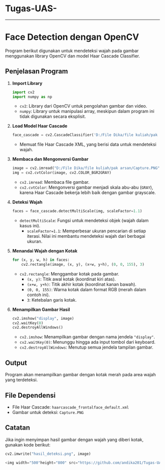 # Tugas-UAS-
---

# Face Detection dengan OpenCV

Program berikut digunakan untuk mendeteksi wajah pada gambar menggunakan library OpenCV dan model Haar Cascade Classifier.

## Penjelasan Program

1. **Import Library**
    ```python
    import cv2
    import numpy as np
    ```
    - `cv2`: Library dari OpenCV untuk pengolahan gambar dan video.
    - `numpy`: Library untuk manipulasi array, meskipun dalam program ini tidak digunakan secara eksplisit.

2. **Load Model Haar Cascade**
    ```python
    face_cascade = cv2.CascadeClassifier('D:/File Dika/file kuliah/pak arsan/uas/haarcascade_frontalface_default (1).xml')
    ```
    - Memuat file Haar Cascade XML, yang berisi data untuk mendeteksi wajah.

3. **Membaca dan Mengonversi Gambar**
    ```python
    image = cv2.imread("D:/File Dika/file kuliah/pak arsan/Capture.PNG")
    img = cv2.cvtColor(image, cv2.COLOR_BGR2GRAY)
    ```
    - `cv2.imread`: Membaca file gambar.
    - `cv2.cvtColor`: Mengonversi gambar menjadi skala abu-abu (`GRAY`), karena Haar Cascade bekerja lebih baik dengan gambar grayscale.

4. **Deteksi Wajah**
    ```python
    faces = face_cascade.detectMultiScale(img, scaleFactor=1.1)
    ```
    - `detectMultiScale`: Fungsi untuk mendeteksi objek (wajah dalam kasus ini).
      - `scaleFactor=1.1`: Memperbesar ukuran pencarian di setiap iterasi. Nilai ini membantu mendeteksi wajah dari berbagai ukuran.

5. **Menandai Wajah dengan Kotak**
    ```python
    for (x, y, w, h) in faces:
        cv2.rectangle(image, (x, y), (x+w, y+h), (0, 0, 155), 3)
    ```
    - `cv2.rectangle`: Menggambar kotak pada gambar.
        - `(x, y)`: Titik awal kotak (koordinat kiri atas).
        - `(x+w, y+h)`: Titik akhir kotak (koordinat kanan bawah).
        - `(0, 0, 155)`: Warna kotak dalam format RGB (merah dalam contoh ini).
        - `3`: Ketebalan garis kotak.

6. **Menampilkan Gambar Hasil**
    ```python
    cv2.imshow("display", image)
    cv2.waitKey(0)
    cv2.destroyAllWindows()
    ```
    - `cv2.imshow`: Menampilkan gambar dengan nama jendela `"display"`.
    - `cv2.waitKey(0)`: Menunggu hingga ada input tombol dari keyboard.
    - `cv2.destroyAllWindows`: Menutup semua jendela tampilan gambar.

## Output
Program akan menampilkan gambar dengan kotak merah pada area wajah yang terdeteksi.

## File Dependensi
- File Haar Cascade: `haarcascade_frontalface_default.xml`
- Gambar untuk deteksi: `Capture.PNG`

## Catatan
Jika ingin menyimpan hasil gambar dengan wajah yang diberi kotak, gunakan kode berikut:
```python
cv2.imwrite("hasil_deteksi.png", image)

<img width="500"height="800" src="https://github.com/andika201/Tugas-UAS-/blob/main/Capture.PNG" alt="Hasil">
